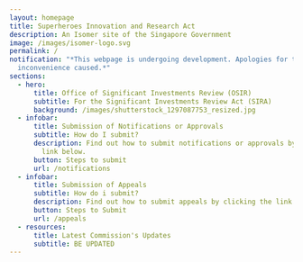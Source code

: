 ```yaml
---
layout: homepage
title: Superheroes Innovation and Research Act
description: An Isomer site of the Singapore Government
image: /images/isomer-logo.svg
permalink: /
notification: "*This webpage is undergoing development. Apologies for the
  inconvenience caused.*"
sections:
  - hero:
      title: Office of Significant Investments Review (OSIR)
      subtitle: For the Significant Investments Review Act (SIRA)
      background: /images/shutterstock_1297087753_resized.jpg
  - infobar:
      title: Submission of Notifications or Approvals
      subtitle: How do I submit?
      description: Find out how to submit notifications or approvals by clicking the
        link below.
      button: Steps to submit
      url: /notifications
  - infobar:
      title: Submission of Appeals
      subtitle: How do i submit?
      description: Find out how to submit appeals by clicking the link below.
      button: Steps to Submit
      url: /appeals
  - resources:
      title: Latest Commission's Updates
      subtitle: BE UPDATED
---
```

